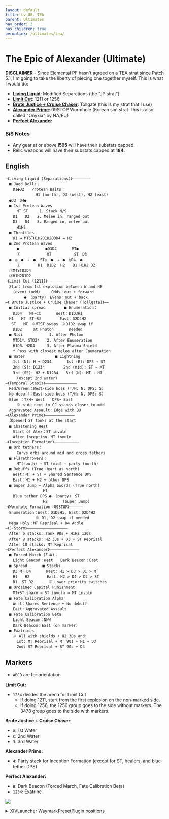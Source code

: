 ```yaml
---
layout: default
title: Lv 80. TEA
parent: Ultimates
nav_order: 3
has_children: true
permalink: /ultimates/tea/
---
```


# The Epic of Alexander (Ultimate)

**DISCLAIMER** - Since Elemental PF hasn't agreed on a TEA strat since Patch 5.1, I'm going to take the liberty of piecing one together myself. This is what I would do:

- [**Living Liquid**](en/01_living_liquid.md): Modified Separations (the "JP strat")
- [**Limit Cut**](en/02_limit_cut.md): 1211 or 1256
- [**Brute Justice + Cruise Chaser**](en/03_bjcc.md): Tollgate (this is my strat that I use)
- [**Alexander Prime**](en/04_alex_prime.md): 09STOP Wormhole (Korean sim strat- this is also called "Onyxia" by NA/EU)
- [**Perfect Alexander**](en/05_perfect_alex.md)

### BiS Notes

- Any gear at or above **i595** will have their substats capped.
- Relic weapons will have their substats capped at **184**.

## English

```
―《Living Liquid (Separations)》――――――――
　■ Jagd Dolls：
　　D1●D2　　Protean Baits：　
　　　　　　　　H1 (north), D3 (west), H2 (east)
　●D3　D4●
　■ 1st Protean Waves
　　　MT ST　　　1. Stack N/S
　　D1　　D2　　2. Melee in, ranged out
　　D3　　D4　　3. Ranged in, melee out
　　　H1H2
　■ Throttles
　　H1 → MTSTH1H2D1D2D3D4 ← H2
　■ 2nd Protean Waves
　　　●　　　　　　　●D3D4　　　　MT●
　　　①　　　　　　　MT　　　　　　ST　D3
　●　◎　●　→　●  ST◎　●　→　●　◎D4  ●
　　　②　　　　 H1  D1D2  H2　　D1 H1H2 D2
　①MTSTD3D4
　②H1H2D1D2
―《Limit Cut (1211)》―――――――――――――
　Start from 1st explosion between W and NE
　　(even) (odd)　　　Odds：out + forward
　　　　　●　(party)　Evens：out + back
―《 Brute Justice + Cruise Chaser (Tollgate)》――
　■ Initial spread　　　　　■ Enumeration：
　　D3D4　　MT→CC　　　　West：D1D3H1
　H1　　H2　ST→BJ　　　　　East：D2D4H2
 　ST　　MT　※MTST swaps　※D1D2 swap if
　　D1D2　　　at Photon　　　　needed
　■ Nisi　　　　　　　1. After Photon
　　MTD1*、STD2*　　2. After Enumeration
　　H1D3、H2D4　　  3. After Plasma Shield
　　* Pass with closest melee after Enumeration
　■ Water　　　　　　　　■ Lightning
　　1st (N): H + D234　　　　1st (E): DPS → ST
　　2nd (S): D1234　　　　　2nd (mid): ST → MT
　　3rd (SE): H2 + D1234　　3rd (N): MT → H1
　　　(except 2nd water)
―《Temporal Stasis》――――――――――――――
　Red/Green：West-side boss (T/H: N, DPS: S)
　No debuff：East-side boss (T/H: N, DPS: S)
　Blue ：T/H→ West　　DPS→ East
　　　※ side next to CC stands closer to mid
　Aggravated Assault：Edge with BJ
―《Alexander Prime》―――――――――――――
　【Opener】ST tanks at the start
　■ Chastening Heat
　　Start of Alex：ST invuln
　　After Inception：MT invuln
―《Inception Formation》―――――――――――
　■ Orb tethers：
　　　Curve orbs around mid and cross tethers
　■ Flarethrowers：
　　　MT(south) → ST (mid) → party (north)
　■ Debuffs (True Heart as north)
　　West：MT + ST + Shared Sentence DPS
　　East：H1 + H2 + other DPS
　■ Super Jump + Alpha Swords (True north)
　　　　　　　　　　H1
　　Blue tether DPS ●　(party)　ST
　　　　　　　　　　H2　　　　(Super Jump)
―《Wormhole Formation：09STOP》――――――
　Enumeration：West：D1D3H1, East：D2D4H2
　　　　　　　　※ D1, D2 swap if needed
　Mega Holy：MT Reprisal + D4 Addle
―《J-Storm》――――――――――――――――――
　After 6 stacks: Tank 90s + H1H2 120s
　After 8 stacks: H2 30s + D3 + ST Reprisal
　After 10 stacks: MT Reprisal
―《Perfect Alexander》―――――――――――――
　■ Forced March (E→W)：
　　Light Beacon：West　　Dark Beacon：East
　■ Spread　　　　■ Stacks
　　D3 MT D4　　　　West: H1 > D3 > D1 > MT
　　H1　　H2　　　　 East: H2 > D4 > D2 > ST
　　D1  ST D2　　　　※ Lower priority switches
　■ Ordained Capital Punishment
　　MT+ST share → ST invuln → MT invuln
　■ Fate Calibration Alpha
　　West：Shared Sentence + No debuff
　　East：Aggravated Assault
　■ Fate Calibration Beta
　　Light Beacon：NNW
　　Dark Beacon：East (on marker)
　■ Exatrines
　　※ All with shields + H2 30s and:
　　　1st: MT Reprisal + MT 90s + H1 + D3
　　　2nd: ST Reprisal + ST 90s + D4
```

## Markers

- `ABCD` are for orientation

**Limit Cut:**
- `1234` divides the arena for Limit Cut
	- If doing 1211, start from the first explosion on the non-marked side.
	- If doing 1256, the 1256 group goes to the side without markers. The 3478 group goes to the side with markers.
	
**Brute Justice + Cruise Chaser:**
- `A`: 1st Water
- `C`: 2nd Water
- `3`: 3rd Water

**Alexander Prime:**
- `4`: Party stack for Inception Formation (except for ST, healers, and blue-tether DPS)

**Perfect Alexander:**
- `B`: Dark Beacon (Forced March, Fate Calibration Beta)
- `1234`: Exatrine

![](images/markers.jpg)
<details markdown=block>
<summary markdown=span>XIVLauncher WaymarkPresetPlugin positions</summary>

```json
{"Name":"TEA","MapID":694,"A":{"X":100.0,"Y":0.0,"Z":88.0,"ID":0,"Active":true},"B":{"X":114.0,"Y":0.0,"Z":100.0,"ID":1,"Active":true},"C":{"X":100.0,"Y":0.0,"Z":116.0,"ID":2,"Active":true},"D":{"X":87.75,"Y":0.0,"Z":100.0,"ID":3,"Active":true},"One":{"X":92.2,"Y":0.0,"Z":107.8,"ID":4,"Active":true},"Two":{"X":100.0,"Y":0.0,"Z":107.8,"ID":5,"Active":true},"Three":{"X":107.8,"Y":0.0,"Z":107.8,"ID":6,"Active":true},"Four":{"X":107.8,"Y":0.0,"Z":100.0,"ID":7,"Active":true}}
```

</details>